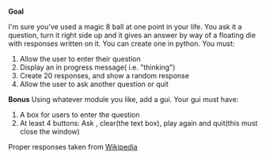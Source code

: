 **Goal**

I'm sure you've used a magic 8 ball at one point in your life. You ask it a question, turn it right side up and it gives an answer by way of a floating die with responses written on it. You can create one in python. You must:

1. Allow the user to enter their question
2. Display an in progress message( i.e. "thinking")
3. Create 20 responses, and show a random response
4. Allow the user to ask another question or quit

**Bonus**
Using whatever module you like, add a gui. Your gui must have:

1. A box for users to enter the question
2. At least 4 buttons: Ask , clear(the text box), play again and quit(this must close the window)

Proper responses taken from [Wikipedia](https://en.wikipedia.org/wiki/Magic_8-Ball)
